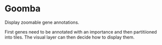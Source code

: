 # Goomba

Display zoomable gene annotations.

First genes need to be annotated with an importance and then partitiioned
into tiles. The visual layer can then decide how to display them.


